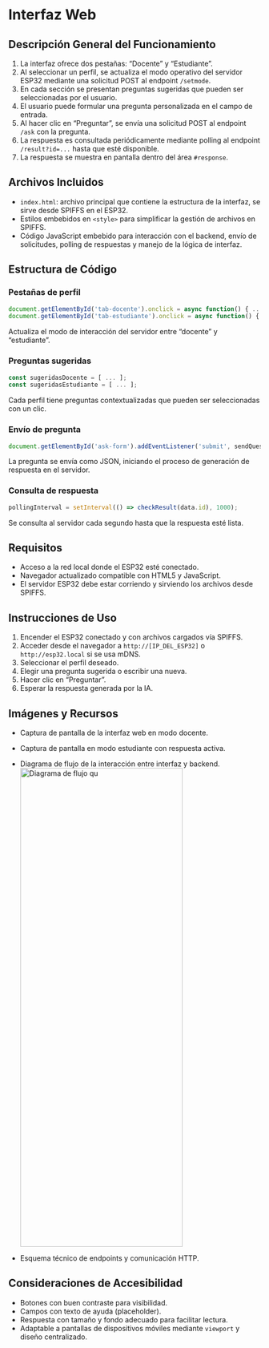 # Interfaz Web 
## Descripción General del Funcionamiento

1. La interfaz ofrece dos pestañas: “Docente” y “Estudiante”.
2. Al seleccionar un perfil, se actualiza el modo operativo del servidor ESP32 mediante una solicitud POST al endpoint `/setmode`.
3. En cada sección se presentan preguntas sugeridas que pueden ser seleccionadas por el usuario.
4. El usuario puede formular una pregunta personalizada en el campo de entrada.
5. Al hacer clic en “Preguntar”, se envía una solicitud POST al endpoint `/ask` con la pregunta.
6. La respuesta es consultada periódicamente mediante polling al endpoint `/result?id=...` hasta que esté disponible.
7. La respuesta se muestra en pantalla dentro del área `#response`.

## Archivos Incluidos

- `index.html`: archivo principal que contiene la estructura de la interfaz, se sirve desde SPIFFS en el ESP32.
- Estilos embebidos en `<style>` para simplificar la gestión de archivos en SPIFFS.
- Código JavaScript embebido para interacción con el backend, envío de solicitudes, polling de respuestas y manejo de la lógica de interfaz.

## Estructura de Código

### Pestañas de perfil

```js
document.getElementById('tab-docente').onclick = async function() { ... };
document.getElementById('tab-estudiante').onclick = async function() { ... };
```

Actualiza el modo de interacción del servidor entre “docente” y “estudiante”.

### Preguntas sugeridas

```js
const sugeridasDocente = [ ... ];
const sugeridasEstudiante = [ ... ];
```

Cada perfil tiene preguntas contextualizadas que pueden ser seleccionadas con un clic.

### Envío de pregunta

```js
document.getElementById('ask-form').addEventListener('submit', sendQuestion);
```

La pregunta se envía como JSON, iniciando el proceso de generación de respuesta en el servidor.

### Consulta de respuesta

```js
pollingInterval = setInterval(() => checkResult(data.id), 1000);
```

Se consulta al servidor cada segundo hasta que la respuesta esté lista.

## Requisitos

- Acceso a la red local donde el ESP32 esté conectado.
- Navegador actualizado compatible con HTML5 y JavaScript.
- El servidor ESP32 debe estar corriendo y sirviendo los archivos desde SPIFFS.

## Instrucciones de Uso

1. Encender el ESP32 conectado y con archivos cargados vía SPIFFS.
2. Acceder desde el navegador a `http://[IP_DEL_ESP32]` o `http://esp32.local` si se usa mDNS.
3. Seleccionar el perfil deseado.
4. Elegir una pregunta sugerida o escribir una nueva.
5. Hacer clic en “Preguntar”.
6. Esperar la respuesta generada por la IA.

## Imágenes y Recursos 

- Captura de pantalla de la interfaz web en modo docente.
- Captura de pantalla en modo estudiante con respuesta activa.
- Diagrama de flujo de la interacción entre interfaz y backend.
  <img width="324" height="956" alt="Diagrama de flujo qu" src="https://github.com/user-attachments/assets/150f3f9a-0366-43b0-a10e-2164f65135c1" />

- Esquema técnico de endpoints y comunicación HTTP.

## Consideraciones de Accesibilidad

- Botones con buen contraste para visibilidad.
- Campos con texto de ayuda (placeholder).
- Respuesta con tamaño y fondo adecuado para facilitar lectura.
- Adaptable a pantallas de dispositivos móviles mediante `viewport` y diseño centralizado.

